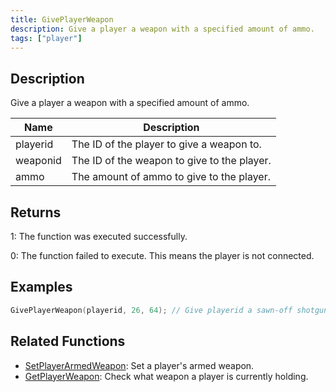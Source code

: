 ```yaml
---
title: GivePlayerWeapon
description: Give a player a weapon with a specified amount of ammo.
tags: ["player"]
---
```


## Description

Give a player a weapon with a specified amount of ammo.

| Name     | Description                                 |
| -------- | ------------------------------------------- |
| playerid | The ID of the player to give a weapon to.   |
| weaponid | The ID of the weapon to give to the player. |
| ammo     | The amount of ammo to give to the player.   |

## Returns

1: The function was executed successfully.

0: The function failed to execute. This means the player is not connected.

## Examples

```c
GivePlayerWeapon(playerid, 26, 64); // Give playerid a sawn-off shotgun with 64 ammo
```

## Related Functions

- [SetPlayerArmedWeapon](SetPlayerArmedWeapon.md): Set a player's armed weapon.
- [GetPlayerWeapon](GetPlayerWeapon.md): Check what weapon a player is currently holding.
